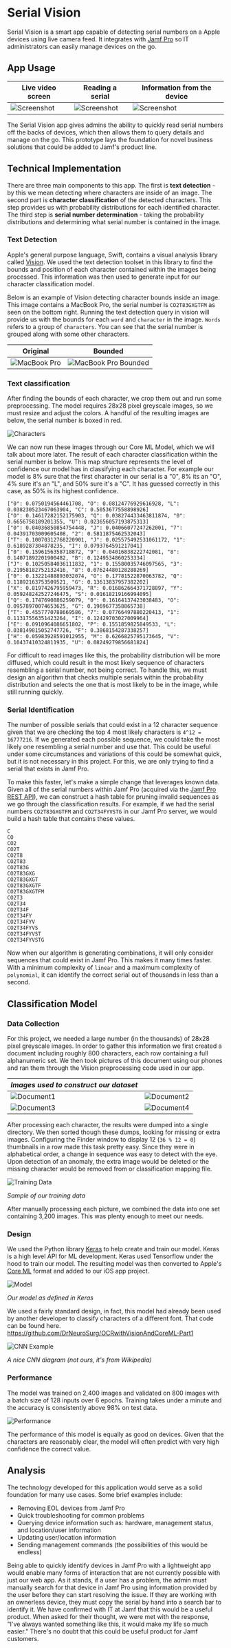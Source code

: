 # Serial Vision

Serial Vision is a smart app capable of detecting serial numbers on a Apple devices using live camera feed. It integrates with [Jamf Pro](https://www.jamf.com) so IT administrators can easily manage devices on the go.

## App Usage
| Live video screen | Reading a serial | Information from the device |
| --- | --- | --- |
| ![Screenshot](/images/app-screenshot1.jpeg?raw=true) | ![Screenshot](/images/app-screenshot2.jpeg?raw=true) | ![Screenshot](/images/app-screenshot3.jpeg?raw=true) |

The Serial Vision app gives admins the ability to quickly read serial numbers off the backs of devices, which then allows them to query details and manage on the go. This prototype lays the foundation for novel business solutions that could be added to Jamf's product line.

## Technical Implementation
There are three main components to this app. The first is **text detection** - by this we mean detecting where characters are inside of an image. The second part is **character classification** of the detected characters. This step provides us with probability distributions for each identified character. The third step is **serial number determination** - taking the probability distributions and determining what serial number is contained in the image.

### Text Detection
Apple's general purpose language, Swift, contains a visual analysis library called [Vision](https://developer.apple.com/documentation/vision). We used the text detection toolset in this library to find the bounds and position of each character contained within the images being processed. This information was then used to generate input for our character classification model.

Below is an example of Vision detecting character bounds inside an image. This image contains a MacBook Pro, the serial number is `CO2T83GXGTFM` as seen on the bottom right. Running the text detection query in vision will provide us with the bounds for each `word` and `character` in the image. `Words` refers to a group of `characters`. You can see that the serial number is grouped along with some other characters.

| Original  | Bounded  |
| --------- | -------- |
| ![MacBook Pro](https://raw.githubusercontent.com/g-r-a-n-t/serial-vision/master/images/serial.png) | ![MacBook Pro Bounded](https://github.com/g-r-a-n-t/serial-vision/raw/master/images/serial-bounded.png) |

### Text classification

After finding the bounds of each character, we crop them out and run some preprocessing. The model requires 28x28 pixel greyscale images, so we must resize and adjust the colors. A handful of the resulting images are below, the serial number is boxed in red.

![Characters](https://github.com/g-r-a-n-t/serial-vision/raw/master/images/characters.png)

We can now run these images through our Core ML Model, which we will talk about more later. The result of each character classification within the serial number is below. This map structure represents the level of confidence our model has in classifying each character. For example our model is 8% sure that the first character in our serial is a "0", 8% its an "O", 4% sure it's an "L", and 50% sure it's a "C". It has guessed correctly in this case, as 50% is its highest confidence.

```
["0": 0.0750194564461708, "O": 0.08124776929616928, "L": 0.038230523467063904, "C": 0.5053677558898926]
["O": 0.14617282152175903, "Q": 0.038274433463811874, "0": 0.6656758189201355, "U": 0.023656057193875313]
["0": 0.04036850854754448, "J": 0.04066077247262001, "7": 0.04391703009605408, "2": 0.5811875462532043]
["T": 0.10070312768220901, "J": 0.025575492531061172, "1": 0.6189287304878235, "I": 0.0793764591217041]
["0": 0.1596156358718872, "9": 0.04016838222742081, "8": 0.14071892201900482, "B": 0.1249534860253334]
["J": 0.10250584036111832, "1": 0.15580035746097565, "3": 0.21958182752132416, "8": 0.07624480128288269]
["0": 0.13221488893032074, "O": 0.17781522870063782, "Q": 0.11892163753509521, "G": 0.13613837957382202]
["X": 0.8197426795959473, "R": 0.016862664371728897, "Y": 0.059248242527246475, "S": 0.01618219166994095]
["Q": 0.1747690886259079, "0": 0.16164137423038483, "O": 0.09578970074653625, "G": 0.1969677358865738]
["T": 0.4557770788669586, "7": 0.07766497880220413, "1": 0.11317556351423264, "I": 0.12429703027009964]
["E": 0.0910964086651802, "P": 0.1551859825849533, "L": 0.038149815052747726, "F": 0.3868154287338257]
["H": 0.05983928591012955, "M": 0.6266825795173645, "V": 0.10437410324811935, "U": 0.08249279856681824]
```

For difficult to read images like this, the probability distribution will be more diffused, which could result in the most likely sequence of characters resembling a serial number, not being correct. To handle this, we must design an algorithm that checks multiple serials within the probability distribution and selects the one that is most likely to be in the image, while still running quickly.

### Serial Identification

The number of possible serials that could exist in a 12 character sequence given that we are checking the top 4 most likely characters is `4^12 = 16777216`. If we generated each possible sequence, we could take the most likely one resembling a serial number and use that. This could be useful under some circumstances and variations of this could be somewhat quick, but it is not necessary in this project. For this, we are only trying to find a serial that exists in Jamf Pro.

To make this faster, let's make a simple change that leverages known data. Given all of the serial numbers within Jamf Pro (acquired via the [Jamf Pro REST API](https://developer.jamf.com/apis)), we can construct a hash table for pruning invalid sequences as we go through the classification results. For example, if we had the serial numbers `CO2T83GXGTFM` and `CO2T34FYVSTG` in our Jamf Pro server, we would build a hash table that contains these values.

```
C
CO
CO2
CO2T
CO2T8
CO2T83
CO2T83G
CO2T83GXG
CO2T83GXGT
CO2T83GXGTF
CO2T83GXGTFM
CO2T3
CO2T34
CO2T34F
CO2T34FY
CO2T34FYV
CO2T34FYVS
CO2T34FYVST
CO2T34FYVSTG
```
Now when our algorithm is generating combinations, it will only consider sequences that could exist in Jamf Pro. This makes it many times faster. With a minimum complexity of `linear` and a maximum complexity of `polynomial`, it can identify the correct serial out of thousands in less than a second.

## Classification Model

### Data Collection
For this project, we needed a large number (in the thousands) of 28x28 pixel greyscale images. In order to gather this information we first created a document including roughly 800 characters, each row containing a full alphanumeric set. We then took pictures of this document using our phones and ran them through the Vision preprocessing code used in our app.

| *Images used to construct our dataset* |                 |
| ---------------------------------------| --------------- |
|  ![Document1](https://github.com/g-r-a-n-t/serial-vision/raw/master/images/document1.jpeg) | ![Document2](https://github.com/g-r-a-n-t/serial-vision/raw/master/images/document2.jpeg) |
| ![Document3](https://github.com/g-r-a-n-t/serial-vision/raw/master/images/document3.jpeg) | ![Document4](https://github.com/g-r-a-n-t/serial-vision/raw/master/images/document4.jpeg) |

After processing each character, the results were dumped into a single directory. We then sorted though these dumps, looking for missing or extra images. Configuring the Finder window to display 12 (`36 % 12 = 0`) thumbnails in a row made this task pretty easy. Since they were in alphabetical order, a change in sequence was easy to detect with the eye. Upon detection of an anomaly, the extra image would be deleted or the missing character would be removed from or classification mapping file.

![Training Data](https://github.com/g-r-a-n-t/serial-vision/raw/master/images/training-data.png)

*Sample of our training data*

After manually processing each picture, we combined the data into one set containing 3,200 images. This was plenty enough to meet our needs.

### Design
We used the Python library [Keras](https://keras.io) to help create and train our model. Keras is a high level API for ML development. Keras used Tensorflow under the hood to train our model. The resulting model was then converted to Apple's [Core ML](https://developer.apple.com/machine-learning) format and added to our iOS app project.

![Model](https://github.com/g-r-a-n-t/serial-vision/raw/master/images/model.png)

*Our model as defined in Keras*

We used a fairly standard design, in fact, this model had already been used by another developer to classify characters of a different font. That code can be found here.
https://github.com/DrNeuroSurg/OCRwithVisionAndCoreML-Part1

![CNN Example](https://github.com/g-r-a-n-t/serial-vision/raw/master/images/cnn-example.png)

*A nice CNN diagram (not ours, it's from Wikipedia)*

### Performance

The model was trained on 2,400 images and validated on 800 images with a batch size of 128 inputs over 6 epochs. Training takes under a minute and the accuracy is consistently above 98% on test data.

![Performance](https://github.com/g-r-a-n-t/serial-vision/raw/master/images/performance.png)

The performance of this model is equally as good on devices. Given that the characters are reasonably clear, the model will often predict with very high confidence the correct value.

## Analysis

The technology developed for this application would serve as a solid foundation for many use cases. Some brief examples include:

- Removing EOL devices from Jamf Pro
- Quick troubleshooting for common problems
- Querying device information such as: hardware, management status, and location/user information
- Updating user/location information
- Sending management commands (the possibilities of this would be endless)

Being able to quickly identify devices in Jamf Pro with a lightweight app would enable many forms of interaction that are not currently possible with just our web app. As it stands, if a user has a problem, the admin must manually search for that device in Jamf Pro using information provided by the user before they can start resolving the issue. If they are working with an ownerless device, they must copy the serial by hand into a search bar to identify it. We have confirmed with IT at Jamf that this would be a useful product. When asked for their thought, we were met with the response, "I've always wanted something like this, it would make my life so much easier." There's no doubt that this could be useful product for Jamf customers.
